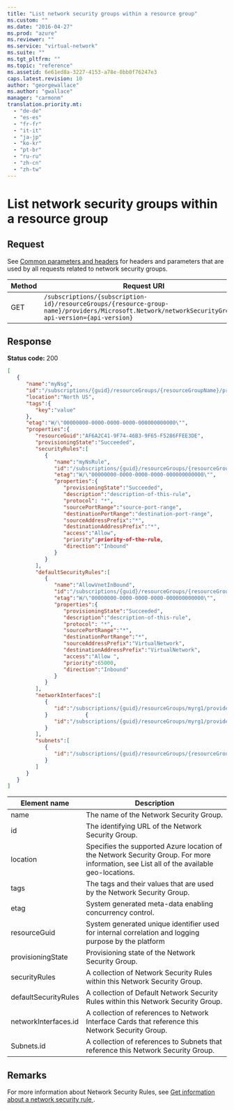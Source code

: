 ```yaml
---
title: "List network security groups within a resource group"
ms.custom: ""
ms.date: "2016-04-27"
ms.prod: "azure"
ms.reviewer: ""
ms.service: "virtual-network"
ms.suite: ""
ms.tgt_pltfrm: ""
ms.topic: "reference"
ms.assetid: 6e61ed8a-3227-4153-a78e-0bb0f76247e3
caps.latest.revision: 10
author: "georgewallace"
ms.author: "gwallace"
manager: "carmonm"
translation.priority.mt: 
  - "de-de"
  - "es-es"
  - "fr-fr"
  - "it-it"
  - "ja-jp"
  - "ko-kr"
  - "pt-br"
  - "ru-ru"
  - "zh-cn"
  - "zh-tw"
---
```

# List network security groups within a resource group
## Request  
 See [Common parameters and headers](network-security-groups.md#bk_common) for headers and parameters that are used by all requests related to network security groups.  
  
|Method|Request URI|  
|------------|-----------------|  
|GET|`/subscriptions/{subscription-id}/resourceGroups/{resource-group-name}/providers/Microsoft.Network/networkSecurityGroups?api-version={api-version}`|  
  
## Response  
 **Status code:** 200  
  
```json  
[   
   {   
      "name":"myNsg",  
      "id":"/subscriptions/{guid}/resourceGroups/{resourceGroupName}/providers/Microsoft.Network/networkSecurityGroups/myNsg",  
      "location":"North US",  
      "tags":{   
         "key":"value"  
      },  
      "etag":"W/\"00000000-0000-0000-0000-000000000000\"",  
      "properties":{   
         "resourceGuid":"AF6A2C41-9F74-46B3-9F65-F5286FFEE3DE",  
         "provisioningState":"Succeeded",  
         "securityRules":[   
            {   
               "name":"myNsRule",  
               "id":"/subscriptions/{guid}/resourceGroups/{resourceGroupName}/providers/Microsoft.Network/networkSecurityGroups/myNsg/securityRules/myNsRule",  
               "etag":"W/\"00000000-0000-0000-0000-000000000000\"",  
               "properties":{   
                  "provisioningState":"Succeeded",  
                  "description":"description-of-this-rule",  
                  "protocol": "*",  
                  "sourcePortRange":"source-port-range",  
                  "destinationPortRange":"destination-port-range",  
                  "sourceAddressPrefix":"*",  
                  "destinationAddressPrefix":"*",  
                  "access":"Allow",  
                  "priority":priority-of-the-rule,  
                  "direction":"Inbound"  
               }  
            }  
         ],  
         "defaultSecurityRules":[   
            {   
               "name":"AllowVnetInBound",  
               "id":"/subscriptions/{guid}/resourceGroups/{resourceGroupName}/providers/Microsoft.Network/networkSecurityGroups/myNsg/defaultSecurityRules/AllowVnetInBound",  
               "etag":"W/\"00000000-0000-0000-0000-000000000000\"",  
               "properties":{   
                  "provisioningState":"Succeeded",  
                  "description":"description-of-this-rule",  
                  "protocol": "*",  
                  "sourcePortRange":"*",  
                  "destinationPortRange":"*",  
                  "sourceAddressPrefix":"VirtualNetwork",  
                  "destinationAddressPrefix":"VirtualNetwork",  
                  "access":"Allow ",  
                  "priority":65000,  
                  "direction":"Inbound"  
               }  
            }  
         ],  
         "networkInterfaces":[   
            {   
               "id":"/subscriptions/{guid}/resourceGroups/myrg1/providers/Microsoft.Network/networkInterfaces/vm1nic1 "  
            }            {   
               "id":"/subscriptions/{guid}/resourceGroups/myrg1/providers/Microsoft.Network/networkInterfaces/vm1nic2"  
            }  
         ],  
         "subnets":[   
            {   
               "id":"/subscriptions/{guid}/resourceGroups/{resourceGroupName}/providers/Microsoft.Network/virtualNetworks/myvnet1/subnets/mysubnet1"  
            }  
         ]  
      }  
   }  
]  
```  
  
|Element name|Description|  
|------------------|-----------------|  
|name|The name of the Network Security Group.|  
|id|The identifying URL of the Network Security Group.|  
|location|Specifies the supported Azure location of the Network Security Group. For more information, see List all of the available geo-locations.|  
|tags|The tags and their values that are used by the Network Security Group.|  
|etag|System generated meta-data enabling concurrency control.|  
|resourceGuid|System generated unique identifier used for internal correlation and logging purpose by the platform|  
|provisioningState|Provisioning state of the Network Security Group.|  
|securityRules|A collection of Network Security Rules within this Network Security Group.|  
|defaultSecurityRules|A collection of Default Network Security Rules within this Network Security Group.|  
|networkInterfaces.id|A collection of references to Network Interface Cards that reference this Network Security Group.|  
|Subnets.id|A collection of references to Subnets that reference this Network Security Group.|  
  
## Remarks  
 For more information about Network Security Rules, see [Get information about a network security rule ](get-information-about-a-network-security-rule.md).

